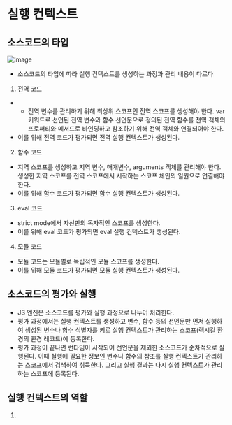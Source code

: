 실행 컨텍스트
===

소스코드의 타입
---
![image](https://github.com/user-attachments/assets/e83f3442-2498-4b49-8ba5-604da6d83b14)
- 소스코드의 타입에 따라 실행 컨텍스트를 생성하는 과정과 관리 내용이 다르다
1. 전역 코드
-  - 전역 변수를 관리하기 위해 최상위 스코프인 전역 스코프를 생성해야 한다. var 키워드로 선언된 전역 변수와 함수 선언문으로 정의된 전역 함수를 전역 객체의 프로퍼티와 메서드로 바인딩하고 참조하기 위해 전역 객체와 연결되어야 한다.
  - 이를 위해 전역 코드가 평가되면 전역 실행 컨텍스트가 생성된다.
2. 함수 코드
  - 지역 스코프를 생성하고 지역 변수, 매개변수, arguments 객체를 관리해야 한다. 생성한 지역 스코프를 전역 스코프에서 시작하는 스코프 체인의 일원으로 연결해야 한다.
  - 이를 위해 함수 코드가 평가되면 함수 실행 컨텍스트가 생성된다.
3. eval 코드
  - strict mode에서 자신만의 독자적인 스코프를 생성한다.
  - 이를 위해 eval 코드가 평가되면 eval 실행 컨텍스트가 생성된다.
4. 모듈 코드
  - 모듈 코드는 모듈별로 독립적인 모듈 스코프를 생성한다.
  - 이를 위해 모듈 코드가 평가되면 모듈 실행 컨텍스트가 생성된다.

소스코드의 평가와 실행
---
- JS 엔진은 소스코드를 평가와 실행 과정으로 나누어 처리한다.
- 평가 과정에서는 실행 컨텍스트를 생성하고 변수, 함수 등의 선언문만 먼저 실행하여 생성된 변수나 함수 식별자를 키로 실행 컨텍스트가 관리하는 스코프(렉시컬 환경의 환경 레코드)에 등록한다.
- 평가 과정이 끝나면 런타임이 시작되어 선언문을 제외한 소스코드가 순차적으로 실행된다. 이때 실행에 필요한 정보인 변수나 함수의 참조를 실행 컨텍스트가 관리하는 스코프에서 검색하여 취득한다. 그리고 실행 결과는 다시 실행 컨텍스트가 관리하는 스코프에 등록된다.

실행 컨텍스트의 역할
---
1. 
